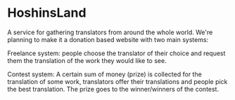 # HoshinsLand

A service for gathering translators from around the whole world. We're planning to make it a donation based website with two main systems:

Freelance system: people choose the translator of their choice and request them the translation of the work they would like to see.

Contest system: A certain sum of money (prize) is collected for the translation of some work, translators offer their translations and people pick the best translation. The prize goes to the winner/winners of the contest.
